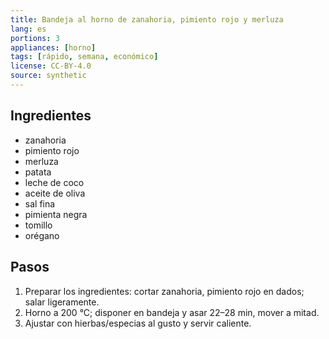 ```yaml
---
title: Bandeja al horno de zanahoria, pimiento rojo y merluza
lang: es
portions: 3
appliances: [horno]
tags: [rápido, semana, económico]
license: CC-BY-4.0
source: synthetic
---
```

## Ingredientes
- zanahoria
- pimiento rojo
- merluza
- patata
- leche de coco
- aceite de oliva
- sal fina
- pimienta negra
- tomillo
- orégano

## Pasos
1. Preparar los ingredientes: cortar zanahoria, pimiento rojo en dados; salar ligeramente.
2. Horno a 200 °C; disponer en bandeja y asar 22–28 min, mover a mitad.
3. Ajustar con hierbas/especias al gusto y servir caliente.
